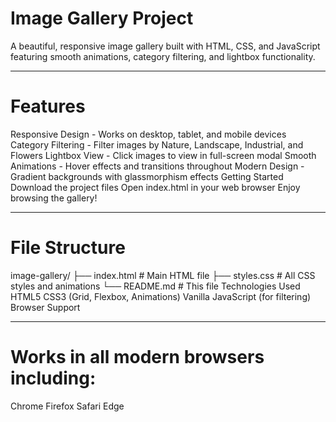# Image Gallery Project
A beautiful, responsive image gallery built with HTML, CSS, and JavaScript featuring smooth animations, category filtering, and lightbox functionality.

---
# Features
Responsive Design - Works on desktop, tablet, and mobile devices
Category Filtering - Filter images by Nature, Landscape, Industrial, and Flowers
Lightbox View - Click images to view in full-screen modal
Smooth Animations - Hover effects and transitions throughout
Modern Design - Gradient backgrounds with glassmorphism effects
Getting Started
Download the project files
Open index.html in your web browser
Enjoy browsing the gallery!

---
# File Structure
image-gallery/
├── index.html          # Main HTML file
├── styles.css          # All CSS styles and animations
└── README.md          # This file
Technologies Used
HTML5
CSS3 (Grid, Flexbox, Animations)
Vanilla JavaScript (for filtering)
Browser Support

---
# Works in all modern browsers including:

Chrome
Firefox
Safari
Edge
